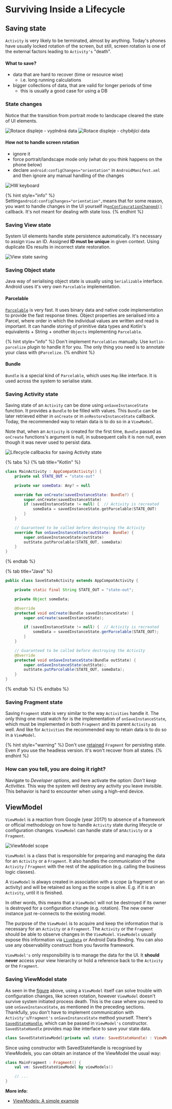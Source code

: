 # Surviving Inside a Lifecycle

## Saving state

`Activity` is very likely to be terminated, almost by anything. Today's phones have usually locked rotation of the screen, but still, screen rotation is one of the external factors leading to `Activity's` "death".

#### What to save?

* data that are hard to recover \(time or resource wise\)
  * i.e. long running calculations
* bigger collections of data, that are valid for longer periods of time
  * this is usually a good case for using a DB

### State changes

Notice that the transition from portrait mode to landscape cleared the state of UI elements.

 ![Rotace displeje - vypln&#x11B;n&#xE1; data](../.gitbook/assets/4-screen-rotation-1.png) ![Rotace displeje - chyb&#x11B;j&#xED;c&#xED; data](../.gitbook/assets/4-screen-rotation-2.png)

#### How not to handle screen rotation

* ignore it
* force portrait/landscape mode only \(what do you think happens on the phone below\)
* declare `android:configChanges="orientation"` in `AndroidManifest.xml` and then ignore any manual handling of the changes

![HW keyboard](../.gitbook/assets/4-kyocera-rise.jpg)

{% hint style="info" %}
Setting`android:configChanges="orientation",`means that for some reason, you want to handle changes in the UI yourself in[`onConfigurationChanged()`](https://developer.android.com/reference/android/app/Activity#onConfigurationChanged%28android.content.res.Configuration%29) callback. It's not meant for dealing with state loss.
{% endhint %}

### Saving View state

System UI elements handle state persistence automatically. It's necessary to assign `View` an ID. Assigned **ID must be unique** in given context. Using duplicate IDs results in incorrect state restoration.

![View state saving](../.gitbook/assets/4-save-state.gif)

### Saving Object state

Java way of serialising object state is usually using `Serializable` interface. Android uses it's very own `Parcelable` implementation.

#### Parcelable

[`Parcelable`](http://developer.android.com/reference/android/os/Parcelable.html) is very fast. It uses binary data and native code implementation to provide the fast response times. Object properties are serialised into a Parcel, where order in which the individual values are written and read is important. It can handle storing of primitive data types and Kotlin's equivalents + String + onother `Objects` implementing `Parcelable`.

{% hint style="info" %}
Don't implement `Parcelables` manually. Use `kotlin-parcelize` plugin to handle it for you. The only thing you need is to annotate your class with `@Parcelize`.
{% endhint %}

#### **Bundle**

`Bundle` is a special kind of `Parcelable`, which uses `Map` like interface. It is used across the system to serialise state.

### Saving Activity state

Saving state of an `Activity` can be done using `onSaveInstanceState` function. It provides a `Bundle` to be filled with values. This `Bundle` can be later retrieved either in `onCreate` or in `onRestoreInstanceState` callback. Today, the recommended way to retain data is to do so in a `ViewModel`.

Note that, when an `Activity` is created for the first time, `Bundle` passed as `onCreate` functions's argument is null, in subsequent calls it is non null, even though it was never used to persist data.

![Lifecycle callbacks for saving Activity state](../.gitbook/assets/4-activity-state.png)

{% tabs %}
{% tab title="Kotlin" %}
```kotlin
class MainActivity : AppCompatActivity() {
    private val STATE_OUT = "state-out"

    private var someData: Any? = null

    override fun onCreate(savedInstanceState: Bundle?) {
        super.onCreate(savedInstanceState)
        if (savedInstanceState != null) {  // Activity is recreated
            someData = savedInstanceState.getParcelable(STATE_OUT)
        }
    }

    // Guaranteed to be called before destroying the Activity
    override fun onSaveInstanceState(outState: Bundle) {
        super.onSaveInstanceState(outState)
        outState.putParcelable(STATE_OUT, someData)
    }
} 
```
{% endtab %}

{% tab title="Java" %}
```java
public class SaveStateActivity extends AppCompatActivity {

    private static final String STATE_OUT = "state-out";

    private Object someData;

    @Override
    protected void onCreate(Bundle savedInstanceState) {
        super.onCreate(savedInstanceState);

        if (savedInstanceState != null) {  // Activity is recreated
            someData = savedInstanceState.gerParcelable(STATE_OUT);
        }
    }

    // Guaranteed to be called before destroying the Activity
    @Override
    protected void onSaveInstanceState(Bundle outState) {
        super.onSaveInstanceState(outState);
        outState.putParcelable(STATE_OUT, someData);
    }
}
```
{% endtab %}
{% endtabs %}

### Saving Fragment state

Saving `Fragment` state is very similar to the way `Activities` handle it. The only thing one must watch for is the implementation of `onSaveInstanceState`, which must be implemented in both `Fragment` and its parent `Activity` as well. And like for `Activities` the recommended way to retain data is to do so in a `ViewModel`.

{% hint style="warning" %}
Don't use [retained](https://www.androiddesignpatterns.com/2013/04/retaining-objects-across-config-changes.html) `Fragment` for persisting state. Even if you use the headless version. It's won't recover from all states.
{% endhint %}

### How can you tell, you are doing it right?

Navigate to _Developer options_, and here activate the option: _Don't keep Activities_. This way the system will destroy any activity you leave invisible. This behavior is hard to encounter when using a high-end device. 

## ViewModel

`ViewModel` is a reaction from Google \(year 2017!\) to absence of a framework or official methodology on how to handle `Activity` state during lifecycle or configuration changes. `ViewModel` can handle state of an`Activity` or a `Fragment`.

![ViewModel scope](../.gitbook/assets/4-viewmodel.png)

`ViewModel` is a class that is responsible for preparing and managing the data for an `Activity` or a `Fragment`. It also handles the communication of the `Activity` / `Fragment` with the rest of the application \(e.g. calling the business logic classes\).

A `ViewModel` is always created in association with a scope \(a fragment or an activity\) and will be retained as long as the scope is alive. E.g. if it is an `Activity`, until it is finished.

In other words, this means that a `ViewModel` will not be destroyed if its owner is destroyed for a configuration change \(e.g. rotation\). The new owner instance just re-connects to the existing model.

The purpose of the `ViewModel` is to acquire and keep the information that is necessary for an `Activity` or a `Fragment`. The `Activity` or the `Fragment` should be able to observe changes in the `ViewModel`. `ViewModels` usually expose this information via [`LiveData`](https://developer.android.com/reference/androidx/lifecycle/LiveData) or Android Data Binding. You can also use any observability construct from you favorite framework.

`ViewModel's` only responsibility is to manage the data for the UI. It **should never** access your view hierarchy or hold a reference back to the `Activity` or the `Fragment`.

### Saving ViewModel state

As seen in the [figure](surviving-inside-a-lifecycle.md#viewmodel) above, using a `ViewModel` itself can solve trouble with configuration changes, like screen rotation, however `ViewModel` doesn't survive system initiated process death. This is the case where you need to use `onSaveInstanceState`, as mentioned in the preceding sections. Thankfully, you don't have to implement communication with `Activity's`/`Fragment's` `onSaveInstanceState` method yourself. There's [`SavedStateHandle`](https://developer.android.com/reference/androidx/lifecycle/SavedStateHandle), which can be passed in `ViewModel's` constructor. `SavedStateHandle` provides map like interface to save your state data.

```kotlin
class SavedStateViewModel(private val state: SavedStateHandle) : ViewModel() { ... }
```

Since using constructor with SavedStateHandle is recognised by ViewModels, you can obtain an instance of the ViewModel the usual way:

```kotlin
class MainFragment : Fragment() {
    val vm: SavedStateViewModel by viewModels()

    // ...
}
```

**More info:**

* [ViewModels: A simple example](https://medium.com/google-developers/viewmodels-a-simple-example-ed5ac416317e)

